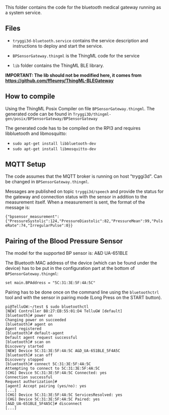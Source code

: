 This folder contains the code for the bluetooth medical gateway running as a system service.

## Files

 * `tryggi3d-bluetooth.service` contains the service description and instructions to deploy and start the service.

 * `BPSensorGateway.thingml` is the ThingML code for the service

 * `lib` folder contains the ThingML BLE library. 

**IMPORTANT: The lib should not be modified here, it comes from https://github.com/ffleurey/ThingML-BLEGateway**

## How to compile
Using the ThingML Posix Compiler on file `BPSensorGateway.thingml`. The generated code can be found in `Tryggi3D/thingml-gen/posix/BPSensorGateway/BPSensorGateway`

The generated code has to be compiled on the RPI3 and requires libbluetooth and libmosquitto:
 * `sudo apt-get install libbluetooth-dev`
 * `sudo apt-get install libmosquitto-dev`

## MQTT Setup
The code assumes that the MQTT broker is running on host "tryggi3d". Can be changed in `BPSensorGateway.thingml`.

Messages are published on topic `tryggi3d/speech` and provide the status for the gateway and connection status with the sensor in addition to the measurement itself. When a measurement is sent, the format of the message is:

`{"bpsensor_measurement":{"PressureSystolic":124,"PressureDiastolic":82,"PressureMean":99,"PulseRate":74,"IrregularPulse":0}}`

## Pairing of the Blood Pressure Sensor
The model for the supported BP sensor is: A&D UA-651BLE

The Bluetooth MAC address of the device (which can be found under the device) has to be put in the configuration part at the bottom of `BPSensorGateway.thingml`:

 `set main.BPAddress = "5C:31:3E:5F:4A:5C"`
 
 Pairing has to be done once on the command line using the `bluetoothctrl` tool and with the sensor in pairing mode (Long Press on the START button).
 
 ```
pi@TelluGW:~/test $ sudo bluetoothctl 
[NEW] Controller B8:27:EB:55:01:D4 TelluGW [default]
[bluetooth]# power on
Changing power on succeeded
[bluetooth]# agent on
Agent registered
[bluetooth]# default-agent 
Default agent request successful
[bluetooth]# scan on
Discovery started
[NEW] Device 5C:31:3E:5F:4A:5C A&D_UA-651BLE_5F4A5C
[bluetooth]# scan off
Discovery stopped
[bluetooth]# connect 5C:31:3E:5F:4A:5C
Attempting to connect to 5C:31:3E:5F:4A:5C
[CHG] Device 5C:31:3E:5F:4A:5C Connected: yes
Connection successful
Request authorization]# 
[agent] Accept pairing (yes/no): yes
[...]
[CHG] Device 5C:31:3E:5F:4A:5C ServicesResolved: yes
[CHG] Device 5C:31:3E:5F:4A:5C Paired: yes
[A&D_UA-651BLE_5F4A5C]# disconnect
[...]
 ```

 
